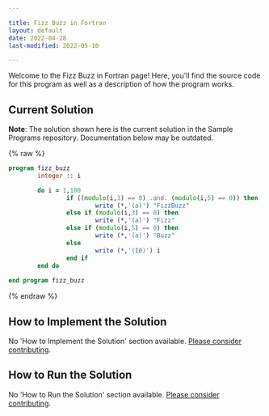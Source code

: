 ```yaml
---

title: Fizz Buzz in Fortran
layout: default
date: 2022-04-28
last-modified: 2022-05-10

---
```


Welcome to the Fizz Buzz in Fortran page! Here, you'll find the source code for this program as well as a description of how the program works.

## Current Solution

**Note**: The solution shown here is the current solution in the Sample Programs repository. Documentation below may be outdated.

{% raw %}

```fortran
program fizz_buzz
        integer :: i

        do i = 1,100
                if ((modulo(i,3) == 0) .and. (modulo(i,5) == 0)) then 
                        write (*,'(a)') "FizzBuzz"
                else if (modulo(i,3) == 0) then
                        write (*,'(a)') "Fizz"
                else if (modulo(i,5) == 0) then
                        write (*,'(a)') "Buzz"
                else
                        write (*,'(I0)') i
                end if
        end do
        
end program fizz_buzz
```

{% endraw %}

## How to Implement the Solution

No 'How to Implement the Solution' section available. [Please consider contributing](https://github.com/TheRenegadeCoder/sample-programs-website).

## How to Run the Solution

No 'How to Run the Solution' section available. [Please consider contributing](https://github.com/TheRenegadeCoder/sample-programs-website).